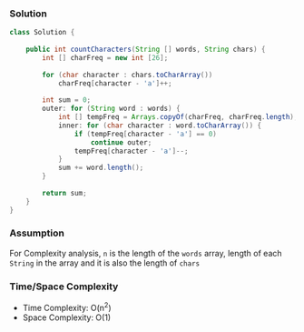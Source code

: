 ### Solution

```java
class Solution {
    
    public int countCharacters(String [] words, String chars) {
        int [] charFreq = new int [26];
        
        for (char character : chars.toCharArray())
            charFreq[character - 'a']++;
        
        int sum = 0;
        outer: for (String word : words) {
            int [] tempFreq = Arrays.copyOf(charFreq, charFreq.length);
            inner: for (char character : word.toCharArray()) {
                if (tempFreq[character - 'a'] == 0)
                    continue outer;
                tempFreq[character - 'a']--;
            }
            sum += word.length();
        }
        
        return sum;
    }
}
```

### Assumption

For Complexity analysis, `n` is the length of the `words` array, length of each `String` in the array and it is also the length of `chars`

### Time/Space Complexity

- Time Complexity: O(n<sup>2</sup>)
- Space Complexity: O(1)
